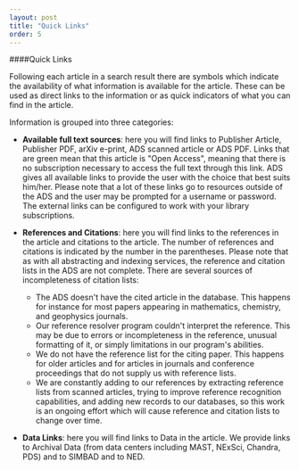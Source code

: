 ```yaml
---
layout: post
title: "Quick Links"
order: 5
---
```


####Quick Links

Following each article in a search result there are symbols which indicate the availability of what information is available for the article.  These can be used as direct links to the information or as quick indicators of what you can find in the article.  

Information is grouped into three categories:

* **Available full text sources**:  here you will find links to Publisher Article, Publisher PDF, arXiv e-print, ADS scanned article or ADS PDF.  Links that are green mean that this article is "Open Access", meaning that there is no subscription necessary to access the full text through this link.  ADS gives all available links to provide the user with the choice that best suits him/her.  Please note that a lot of these links go to resources outside of the ADS and the user may be prompted for a username or password.  The external links can be configured to work with your library subscriptions.  
  
* **References and Citations**:  here you will find links to the references in the article and citations to the article.  The number of references and citations is indicated by the number in the parentheses. Please note that as with all abstracting and indexing services, the reference and citation lists in the ADS are not complete. There are several sources of incompleteness of citation lists: 
    * The ADS doesn't have the cited article in the database. This happens for instance for most papers appearing in mathematics, chemistry, and geophysics journals.
    * Our reference resolver program couldn't interpret the reference. This may be due to errors or incompleteness in the reference, unusual formatting of it, or simply limitations in our program's abilities. 
    * We do not have the reference list for the citing paper. This happens for older articles and for articles in journals and conference proceedings that do not supply us with reference lists. 
    * We are constantly adding to our references by extracting reference lists from scanned articles, trying to improve reference recognition capabilities, and adding new records to our databases, so this work is an ongoing effort which will cause reference and citation lists to change over time. 

* **Data Links**:  here you will find links to Data in the article.  We provide links to Archival Data (from data centers including MAST, NExSci, Chandra, PDS) and to SIMBAD and to NED.  

